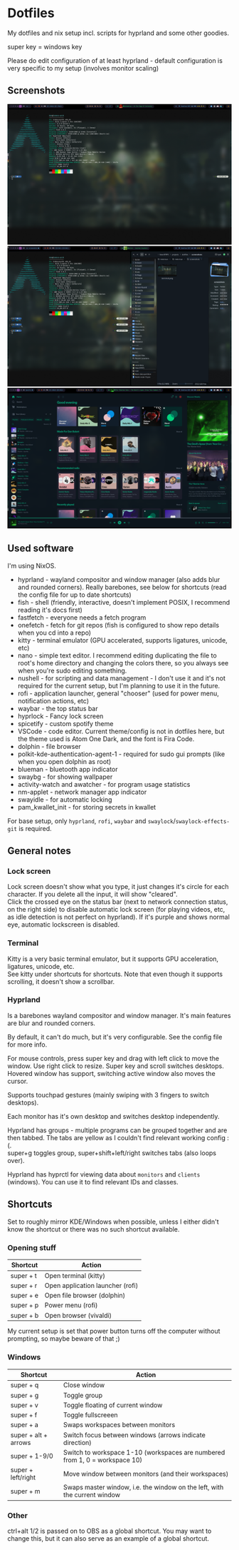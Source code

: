 # Dotfiles

My dotfiles and nix setup incl. scripts for hyprland and some other goodies.

super key = windows key

Please do edit configuration of at least hyprland - default configuration is very specific to my setup (involves monitor scaling)

## Screenshots

![Screenshot of terminal](./screenshots/terminal.png)
![Screenshot of dolphin](./screenshots/dolphin.png)
![Screenshot of spotify](./screenshots/spotify.png)

## Used software

I'm using NixOS.

- hyprland - wayland compositor and window manager (also adds blur and rounded corners). Really barebones, see below for shortcuts (read the config file for up to date shortcuts)
- fish - shell (friendly, interactive, doesn't implement POSIX, I recommend reading it's docs first)
- fastfetch - everyone needs a fetch program
- onefetch - fetch for git repos (fish is configured to show repo details when you cd into a repo)
- kitty - terminal emulator (GPU accelerated, supports ligatures, unicode, etc)
- nano - simple text editor. I recommend editing duplicating the file to root's home directory and changing the colors there, so you always see when you're sudo editing something.
- nushell - for scripting and data management - I don't use it and it's not required for the current setup, but I'm planning to use it in the future.
- rofi - application launcher, general "chooser" (used for power menu, notification actions, etc)
- waybar - the top status bar
- hyprlock - Fancy lock screen
- spicetify - custom spotify theme
- VSCode - code editor. Current theme/config is not in dotfiles here, but the theme used is Atom One Dark, and the font is Fira Code.
- dolphin - file browser
- polkit-kde-authentication-agent-1 - required for sudo gui prompts (like when you open dolphin as root)
- blueman - bluetooth app indicator
- swaybg - for showing wallpaper
- activity-watch and awatcher - for program usage statistics
- nm-applet - network manager app indicator
- swayidle - for automatic locking
- pam_kwallet_init - for storing secrets in kwallet

For base setup, only `hyprland`, `rofi`, `waybar` and `swaylock`/`swaylock-effects-git` is required.

## General notes

### Lock screen

Lock screen doesn't show what you type, it just changes it's circle for each character. If you delete all the input, it will show "cleared".  
Click the crossed eye on the status bar (next to network connection status, on the right side) to disable automatic lock screen (for playing videos, etc, as idle detection is not perfect on hyprland). If it's purple and shows normal eye, automatic lockscreen is disabled.

### Terminal

Kitty is a very basic terminal emulator, but it supports GPU acceleration, ligatures, unicode, etc.  
See kitty under shortcuts for shortcuts. Note that even though it supports scrolling, it doesn't show a scrollbar.

### Hyprland

Is a barebones wayland compositor and window manager. It's main features are blur and rounded corners.

By default, it can't do much, but it's very configurable. See the config file for more info.

For mouse controls, press super key and drag with left click to move the window. Use right click to resize. Super key and scroll switches desktops.  
Hovered window has support, switching active window also moves the cursor.

Supports touchpad gestures (mainly swiping with 3 fingers to switch desktops).

Each monitor has it's own desktop and switches desktop independently.

Hyprland has groups - multiple programs can be grouped together and are then tabbed. The tabs are yellow as I couldn't find relevant working config :(.  
super+g toggles group, super+shift+left/right switches tabs (also loops over).

Hyprland has hyprctl for viewing data about `monitors` and `clients` (windows). You can use it to find relevant IDs and classes.

## Shortcuts

Set to roughly mirror KDE/Windows when possible, unless I either didn't know the shortcut or there was no such shortcut available.

### Opening stuff

| Shortcut | Action |
| --- | --- |
| super + t | Open terminal (kitty) |
| super + r | Open application launcher (rofi) |
| super + e | Open file browser (dolphin) |
| super + p | Power menu (rofi) |
| super + b | Open browser (vivaldi) |

My current setup is set that power button turns off the computer without prompting, so maybe beware of that ;)

### Windows

| Shortcut | Action |
| --- | --- |
| super + q | Close window |
| super + g | Toggle group |
| super + v | Toggle floating of current window |
| super + f | Toggle fullscreeen |
| super + a | Swaps workspaces between monitors |
| super + alt + arrows | Switch focus between windows (arrows indicate direction) |
| super + 1-9/0 | Switch to workspace 1-10 (workspaces are numbered from 1, 0 = workspace 10) |
| super + left/right | Move window between monitors (and their workspaces) |
| super + m | Swaps master window, i.e. the window on the left, with the current window |

### Other

ctrl+alt 1/2 is passed on to OBS as a global shortcut. You may want to change this, but it can also serve as an example of a global shortcut.

